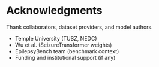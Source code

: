 # Acknowledgments

Thank collaborators, dataset providers, and model authors.

- Temple University (TUSZ, NEDC)
- Wu et al. (SeizureTransformer weights)
- EpilepsyBench team (benchmark context)
- Funding and institutional support (if any)
